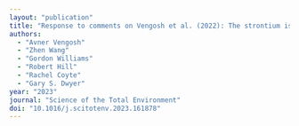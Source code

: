 ```yaml
---
layout: "publication"
title: "Response to comments on Vengosh et al. (2022): The strontium isotope fingerprint of phosphate rocks mining"
authors:
  - "Avner Vengosh"
  - "Zhen Wang"
  - "Gordon Williams"
  - "Robert Hill"
  - "Rachel Coyte"
  - "Gary S. Dwyer"
year: "2023"
journal: "Science of the Total Environment"
doi: "10.1016/j.scitotenv.2023.161878"
---
```


